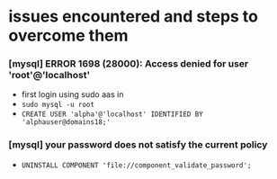 # issues encountered and steps to overcome them
### [mysql] ERROR 1698 (28000): Access denied for user 'root'@'localhost'
  - first login using sudo aas in
  -  `sudo mysql -u root`
  - `CREATE USER 'alpha'@'localhost' IDENTIFIED BY 'alphauser@domains18;'`
### [mysql] your password does not satisfy the current policy
  - `UNINSTALL COMPONENT 'file://component_validate_password';`
